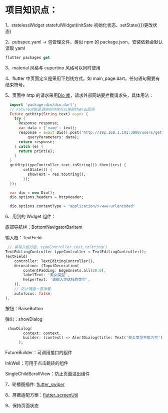 # 项目知识点：

1、statelessWidget statefulWidget(initSate 初始化状态、setState({})更改状态)

2、pubspec.yaml -> 包管理文件，类似 npm 的 package.json，安装依赖会默认读取 yaml

```dart
flutter packages get
```

3、material 风格与 cupertino 风格可以同时使用

4、flutter 中页面定义是采用下划线方式，如 main_page.dart，任何语句需要有结束符号。

5、页面中 http 的请求采用[Dio 库](https://github.com/flutterchina/dio)，请求外部网站要拦截请求头，具体用法：

```dart
  import 'package:dio/dio.dart';
  // Future对象是调用的时候可以使用then去回调
  Future getHttp(String text) async {
    try {
      Response response;
      var data = {'name': text};
      response = await Dio().post('http://192.168.1.101:3000/users/getText',
          queryParameters: data);
      return response;
    } catch (e) {
      return print(e);
    }
  }
  getHttp(typeController.text.toString()).then((res) {
        setState(() {
          showText = res.toString();
        });
  });

  var dio = new Dio();
  dio.options.headers = httpHeader;

  dio.options.contentType = "application/x-www-urlencoded"
```

6、用到的 Widget 组件：

底部导航栏：BottomNavigatorBarItem

输入框：TextField

```dart
 // 拿输入框的值，typeController.text.toString()
TextEditingController typeController = TextEditingController();
TextField(
    controller: TextEditingController(),
    decoration: (InputDecoration(
        contentPadding: EdgeInsets.all(20.0),
        labelText: '美女类型',
        helperText: '请输入你选择的类型',
    )),
    // 防止键盘一直弹着
    autofocus: false,
),
```

按钮：RaiseButton

弹出：showDialog

```dart
 showDialog(
        context: context,
        builder: (context) => AlertDialog(title: Text('美女类型不能为空')),
      );
```

FutureBuilder：可调用接口的组件

InkWell：可用于点击跳转的组件

SingleChildScrollView：防止页面溢出组件

7、轮播图插件: [flutter_swiper](https://github.com/best-flutter/flutter_swiper/blob/master/README-ZH.md)

8、屏蔽适配方案：[flutter_screenUtil](https://github.com/OpenFlutter/flutter_screenutil/blob/master/README_CN.md)

9、保持页面状态
